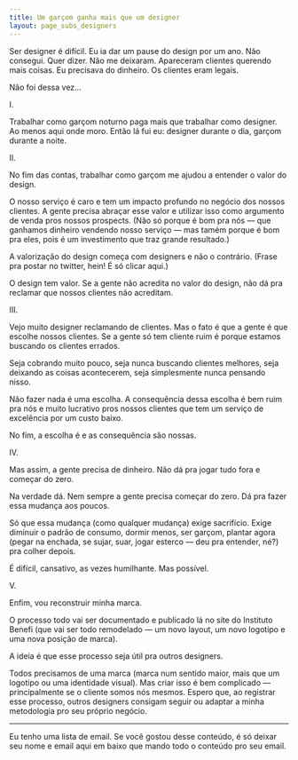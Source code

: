 ```yaml
---
title: Um garçom ganha mais que um designer
layout: page_subs_designers
---
```


Ser designer é difícil. Eu ia dar um pause do design por um ano. Não consegui. Quer dizer. Não me deixaram. Apareceram clientes querendo mais coisas. Eu precisava do dinheiro. Os clientes eram legais. 

Não foi dessa vez…

I.

Trabalhar como garçom noturno paga mais que trabalhar como designer. Ao menos aqui onde moro. Então lá fui eu: designer durante o dia, garçom durante a noite.

II.

No fim das contas, trabalhar como garçom me ajudou a entender o valor do design.

O nosso serviço é caro e tem um impacto profundo no negócio dos nossos clientes. A gente precisa abraçar esse valor e utilizar isso como argumento de venda pros nossos prospects. (Não só porque é bom pra nós — que ganhamos dinheiro vendendo nosso serviço — mas tamém porque é bom pra eles, pois é um investimento que traz grande resultado.)

A valorização do design começa com designers e não o contrário. (Frase pra postar no twitter, hein! É só clicar aqui.)

O design tem valor. Se a gente não acredita no valor do design, não dá pra reclamar que nossos clientes não acreditam.

III.

Vejo muito designer reclamando de clientes. Mas o fato é que a gente é que escolhe nossos clientes. Se a gente só tem cliente ruim é porque estamos buscando os clientes errados.

Seja cobrando muito pouco, seja nunca buscando clientes melhores, seja deixando as coisas acontecerem, seja simplesmente nunca pensando nisso.

Não fazer nada é uma escolha. A consequência dessa escolha é bem ruim pra nós e muito lucrativo pros nossos clientes que tem um serviço de excelência por um custo baixo. 

No fim, a escolha é e as consequência são nossas.

IV.

Mas assim, a gente precisa de dinheiro. Não dá pra jogar tudo fora e começar do zero.

Na verdade dá. Nem sempre a gente precisa começar do zero. Dá pra fazer essa mudança aos poucos.

Só que essa mudança (como qualquer mudança) exige sacrifício. Exige diminuir o padrão de consumo, dormir menos, ser garçom, plantar agora (pegar na enchada, se sujar, suar, jogar esterco — deu pra entender, né?) pra colher depois.

É difícil, cansativo, as vezes humilhante. Mas possível.

V.

Enfim, vou reconstruir minha marca.

O processo todo vai ser documentado e publicado lá no site do Instituto Benefi (que vai ser todo remodelado — um novo layout, um novo logotipo e uma nova posição de marca).

A ideia é que esse processo seja útil pra outros designers.

Todos precisamos de uma marca (marca num sentido maior, mais que um logotipo ou uma identidade visual). Mas criar isso é bem complicado — principalmente se o cliente somos nós mesmos. Espero que, ao registrar esse processo, outros designers consigam seguir ou adaptar a minha metodologia pro seu próprio negócio.

---

Eu tenho uma lista de email. Se você gostou desse conteúdo, é só deixar seu nome e email aqui em baixo que mando todo o conteúdo pro seu email.